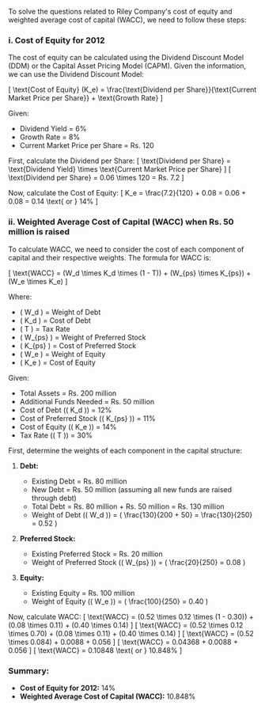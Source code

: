 To solve the questions related to Riley Company's cost of equity and weighted average cost of capital (WACC), we need to follow these steps:

### i. Cost of Equity for 2012

The cost of equity can be calculated using the Dividend Discount Model (DDM) or the Capital Asset Pricing Model (CAPM). Given the information, we can use the Dividend Discount Model:

\[ \text{Cost of Equity} (K_e) = \frac{\text{Dividend per Share}}{\text{Current Market Price per Share}} + \text{Growth Rate} \]

Given:
- Dividend Yield = 6%
- Growth Rate = 8%
- Current Market Price per Share = Rs. 120

First, calculate the Dividend per Share:
\[ \text{Dividend per Share} = \text{Dividend Yield} \times \text{Current Market Price per Share} \]
\[ \text{Dividend per Share} = 0.06 \times 120 = Rs. 7.2 \]

Now, calculate the Cost of Equity:
\[ K_e = \frac{7.2}{120} + 0.08 = 0.06 + 0.08 = 0.14 \text{ or } 14\% \]

### ii. Weighted Average Cost of Capital (WACC) when Rs. 50 million is raised

To calculate WACC, we need to consider the cost of each component of capital and their respective weights. The formula for WACC is:

\[ \text{WACC} = (W_d \times K_d \times (1 - T)) + (W_{ps} \times K_{ps}) + (W_e \times K_e) \]

Where:
- \( W_d \) = Weight of Debt
- \( K_d \) = Cost of Debt
- \( T \) = Tax Rate
- \( W_{ps} \) = Weight of Preferred Stock
- \( K_{ps} \) = Cost of Preferred Stock
- \( W_e \) = Weight of Equity
- \( K_e \) = Cost of Equity

Given:
- Total Assets = Rs. 200 million
- Additional Funds Needed = Rs. 50 million
- Cost of Debt (\( K_d \)) = 12%
- Cost of Preferred Stock (\( K_{ps} \)) = 11%
- Cost of Equity (\( K_e \)) = 14%
- Tax Rate (\( T \)) = 30%

First, determine the weights of each component in the capital structure:

1. **Debt:**
   - Existing Debt = Rs. 80 million
   - New Debt = Rs. 50 million (assuming all new funds are raised through debt)
   - Total Debt = Rs. 80 million + Rs. 50 million = Rs. 130 million
   - Weight of Debt (\( W_d \)) = \( \frac{130}{200 + 50} = \frac{130}{250} = 0.52 \)

2. **Preferred Stock:**
   - Existing Preferred Stock = Rs. 20 million
   - Weight of Preferred Stock (\( W_{ps} \)) = \( \frac{20}{250} = 0.08 \)

3. **Equity:**
   - Existing Equity = Rs. 100 million
   - Weight of Equity (\( W_e \)) = \( \frac{100}{250} = 0.40 \)

Now, calculate WACC:
\[ \text{WACC} = (0.52 \times 0.12 \times (1 - 0.30)) + (0.08 \times 0.11) + (0.40 \times 0.14) \]
\[ \text{WACC} = (0.52 \times 0.12 \times 0.70) + (0.08 \times 0.11) + (0.40 \times 0.14) \]
\[ \text{WACC} = (0.52 \times 0.084) + 0.0088 + 0.056 \]
\[ \text{WACC} = 0.04368 + 0.0088 + 0.056 \]
\[ \text{WACC} = 0.10848 \text{ or } 10.848\% \]

### Summary:
- **Cost of Equity for 2012:** 14%
- **Weighted Average Cost of Capital (WACC):** 10.848%
